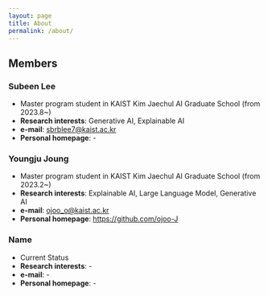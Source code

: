 ```yaml
---
layout: page
title: About
permalink: /about/
---
```

## Members

### Subeen Lee

- Master program student in KAIST Kim Jaechul AI Graduate School (from 2023.8~)
- **Research interests**: Generative AI, Explainable AI
- **e-mail**: sbrblee7@kaist.ac.kr
- **Personal homepage**: -

### Youngju Joung

- Master program student in KAIST Kim Jaechul AI Graduate School (from 2023.2~)
- **Research interests**: Explainable AI, Large Language Model, Generative AI
- **e-mail**: ojoo_o@kaist.ac.kr
- **Personal homepage**: https://github.com/ojoo-J

### Name

- Current Status
- **Research interests**: -
- **e-mail**: -
- **Personal homepage**: -

